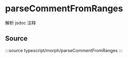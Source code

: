 # parseCommentFromRanges

解析 jsdoc 注释

## Source

:::source
typescript/morph/parseCommentFromRanges
:::